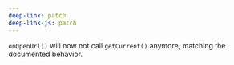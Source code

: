 ```yaml
---
deep-link: patch
deep-link-js: patch
---
```


`onOpenUrl()` will now not call `getCurrent()` anymore, matching the documented behavior.
